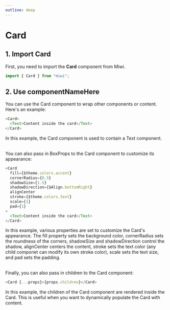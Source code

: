 ```yaml
---
outline: deep
---
```


# Card

<!-- Component description -->

## 1. Import Card

First, you need to import the **Card** component from Miwi.

```ts
import { Card } from "miwi";
```

## 2. Use componentNameHere

You can use the Card component to wrap other components or content. Here's an example:

```ts
<Card>
  <Text>Content inside the card</Text>
</Card>
```

In this example, the Card component is used to contain a Text component.
<br><br>

You can also pass in BoxProps to the Card component to customize its appearance:

```ts
<Card
  fill={$theme.colors.accent}
  cornerRadius={0.5}
  shadowSize={1.5}
  shadowDirection={$Align.bottomRight}
  alignCenter
  stroke={$theme.colors.text}
  scale={1}
  pad={1}
>
  <Text>Content inside the card</Text>
</Card>
```

In this example, various properties are set to customize the Card's appearance. The fill property sets the background color, cornerRadius sets the roundness of the corners, shadowSize and shadowDirection control the shadow, alignCenter centers the content, stroke sets the text color (any child componet can modify its own stroke color), scale sets the text size, and pad sets the padding.
<br><br>

Finally, you can also pass in children to the Card component:

```ts
<Card {...props}>{props.children}</Card>
```

In this example, the children of the Card component are rendered inside the Card. This is useful when you want to dynamically populate the Card with content.
